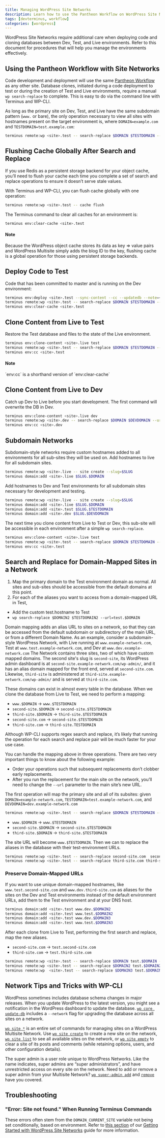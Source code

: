 ```yaml
---
title: Managing WordPress Site Networks
description: Learn how to use the Pantheon Workflow on WordPress Site Networks.
tags: [devterminus, workflow]
categories: [wordpress]
---
```

WordPress Site Networks require additional care when deploying code and cloning databases between Dev, Test, and Live environments. Refer to this document for procedures that will help you manage the environments effectively.

## Using the Pantheon Workflow with Site Networks

Code development and deployment will use the same [Pantheon Workflow](/docs/pantheon-workflow) as any other site. Database clones, initiated during a code deployment to test or during the creation of Test and Live environments, require a manual `wp search-replace` to complete. This is easy to do via the command line with Terminus and WP-CLI.

As long as the primary site on Dev, Test, and Live have the same subdomain pattern (`www.` or bare), the only operation necessary to view all sites with hostnames present on the target environment is, where `DOMAIN=example.com` and `TESTDOMAIN=test.example.com`:
```bash
terminus remote:wp <site>.test -- search-replace $DOMAIN $TESTDOMAIN --network
```
## Flushing Cache Globally After Search and Replace

If you use Redis as a persistent storage backend for your object cache, you’ll need to flush your cache each time you complete a set of search and replace operations to ensure it doesn’t serve stale values.

With Terminus and WP-CLI, you can flush cache globally with one operation:

```bash
terminus remote:wp <site>.test -- cache flush
```
The Terminus command to clear all caches for an environment is:
```bash
terminus env:clear-cache <site>.test
```

<div class="alert alert-info" role="alert">
<h4 class="info">Note</h4>
<p>Because the WordPress object cache stores its data as key => value pairs and WordPress Multisite simply adds the blog ID to the key, flushing cache is a global operation for those using persistent storage backends. </p></div>


## Deploy Code to Test

Code that has been committed to master and is running on the Dev environment:
```bash
terminus env:deploy <site>.test --sync-content --cc --updatedb --note=<note>
terminus remote:wp <site>.test -- search-replace $DOMAIN $TESTDOMAIN --url=$DOMAIN --network
terminus env:clear-cache <site>.test
```
## Clone Content from Live to Test
Restore the Test database and files to the state of the Live environment.
```bash
terminus env:clone-content <site>.live test
terminus remote:wp <site>.test -- search-replace $DOMAIN $TESTDOMAIN --url=$DOMAIN --network
terminus env:cc <site>.test
```

<div class="alert alert-info" role="alert">
<h4 class="info">Note</h4>
<p markdown="1">`env:cc` is a shorthand version of `env:clear-cache`</p></div>

## Clone Content from Live to Dev
Catch up Dev to Live before you start development. The first command will overwrite the DB in Dev.
```bash
terminus env:clone-content <site>.live dev
terminus remote:wp <site>.dev -- search-replace $DOMAIN $DEVDOMAIN --url=$DOMAIN --network
terminus env:cc <site>.dev
```

## Subdomain Networks

Subdomain-style networks require custom hostnames added to all environments for all sub-sites they will be used on. Add hostnames to live for all subdomain sites.

```bash
terminus remote:wp <site>.live -- site create --slug=$SLUG
terminus domain:add <site>.live $SLUG.$DOMAIN
```
Add hostnames to Dev and Test environments for all subdomain sites necessary for development and testing.  
```bash
terminus remote:wp <site>.live -- site create --slug=$SLUG
terminus domain:add <site>.live $SLUG.$DOMAIN
terminus domain:add <site>.test $SLUG.$TESTDOMAIN
terminus domain:add <site>.dev $SLUG.$DEVDOMAIN
```
The next time you clone content from Live to Test or Dev, this sub-site will be accessible in each environment after a simple `wp search-replace`.

```bash
terminus env:clone-content <site>.live test
terminus remote:wp <site>.test -- search-replace $DOMAIN $TESTDOMAIN --url=www.$DOMAIN --network
terminus env:cc <site>.test
```

## Search and Replace for Domain-Mapped Sites in a Network

1. Map the primary domain to the Test environment domain as normal. All sites and sub-sites should be accessible from the default domains at this point.
2. For each of the aliases you want to access from a domain-mapped URL in Test,
 - Add the custom test.hostname to Test
 - `wp search-replace $DOMAIN2 $TESTDOMAIN2 --url=test.$DOMAIN`

Domain mapping adds an alias URL to sites on a network, so that they can be accessed from the default subdomain or subdirectory of the main URL, or from a different Domain Name. As an example, consider a subdomain-style WordPress Network, with Live running at `www.example-network.com`, Test at `www.test.example-network.com`, and Dev at `www.dev.example-network.com` The Network contains three sites, two of which have custom mapped domains. The second site's slug is `second-site`,  its WordPress admin dashboard is at `second-site.example-network.com/wp-admin/`, and it has an alias domain mapped for the front end, served at `second-site.com`. Likewise,  `third-site` is administered at `third-site.example-network.com/wp-admin/` and is served at `third-site.com`.

These domains can exist in almost every table in the database. When we clone the database from Live to  Test, we need to perform a mapping:

- `www.$DOMAIN` -> `www.$TESTDOMAIN`
- `second-site.$DOMAIN` -> `second-site.$TESTDOMAIN`
- `third-site.$DOMAIN` -> `third-site.$TESTDOMAIN`
- `second-site.com` -> `second-site.$TESTDOMAIN`
- `third-site.com` -> `third-site.TESTDOMAIN`

Although WP-CLI supports regex search and replace, it’s likely that running the operation for each search and replace pair will be much faster for your use case.

You can handle the mapping above in three operations. There are two very important things to know about the following example:

- Order your operations such that subsequent replacements don’t clobber early replacements.
- After you run the replacement for the main site on the network, you’ll need to change the `--url` parameter to the main site’s new URL.

The first operation will map the primary site and all of its subsites:
given `DOMAIN=example-network.com`, `TESTDOMAIN=test.example-network.com`, and `DEVDOMAIN=dev.example-network.com`
```bash
terminus remote:wp <site>.test -- search-replace $DOMAIN $TESTDOMAIN --url=www.$DOMAIN --network
```
- `www.$DOMAIN` -> `www.$TESTDOMAIN`
- `second-site.$DOMAIN` -> `second-site.$TESTDOMAIN`
- `third-site.$DOMAIN` -> `third-site.$TESTDOMAIN`

The site URL will become `www.$TESTDOMAIN`.
Then we can to replace the aliases in the database with their test-environment URLs.
```bash
terminus remote:wp <site>.test -- search-replace second-site.com  second-site.$TESTDOMAIN
terminus remote:wp <site>.test -- search-replace third-site.com third-site.$TESTDOMAIN
```
### Preserve Domain-Mapped URLs

If you want to use unique domain-mapped hostnames, like `www.test.second-site.com` and `www.dev.third-site.com` as aliases for the sites on the Dev and Test environments instead of the default environment URLs, add them to the Test environment and at your DNS host.
```bash
terminus domain:add <site>.test www.dev.$DOMAIN2
terminus domain:add <site>.test www.test.$DOMAIN2
terminus domain:add <site>.test www.dev.$DOMAIN3
terminus domain:add <site>.test www.test.$DOMAIN3
```

After each clone from Live to Test, performing the first search and replace, map the new aliases.
- `second-site.com` -> `test.second-site.com`
- `third-site.com` -> `test.third-site.com`
```bash
terminus remote:wp <site>.test -- search-replace $DOMAIN test.$DOMAIN --url=www.$DOMAIN
terminus remote:wp <site>.test -- search-replace $DOMAIN2 test.$DOMAIN2 --url=www.$TESTDOMAIN
terminus remote:wp  <site>.test -- search-replace $DOMAIN3 test.$DOMAIN3 --url=www.$TESTDOMAIN
```

## Network Tips and Tricks with WP-CLI

WordPress sometimes includes database schema changes in major releases. When you update WordPress to the latest version, you might see a notification in the WordPress dashboard to update the database. [`wp core update-db`](https://developer.wordpress.org/cli/commands/core/update-db/) includes a `--network` flag for upgrading the database across all sites on a network.

[`wp site *`](https://developer.wordpress.org/cli/commands/site/) is an entire set of commands for managing sites on a WordPress Multisite Network. Use [`wp site create`](https://developer.wordpress.org/cli/commands/site/create/) to create a new site on the network, [`wp site list`](https://developer.wordpress.org/cli/commands/site/list/) to see all available sites on the network, or [`wp site empty`](https://developer.wordpress.org/cli/commands/site/empty/) to clear a site of its posts and comments (while retaining options, users, and other configuration details).

The super admin is a user role unique to WordPress Networks. Like the name indicates, super admins are “super administrators”, and have unrestricted access on every site on the network. Need to add or remove a super admin from your Multisite Network? [`wp super-admin add`](https://developer.wordpress.org/cli/commands/super-admin/add/) and [`remove`](https://developer.wordpress.org/cli/commands/super-admin/remove/) have you covered.

## Troubleshooting

### "Error: Site not found." When Running Terminus Commands

These errors often stem from the `DOMAIN_CURRENT_SITE` variable not being set conditionally, based on environment. Refer to [this section](/docs/create-wordpress-site-networks/#modify-domain_current_site) of our [Getting Started with WordPress Site Networks](/docs/create-wordpress-site-networks/) guide for more information.

